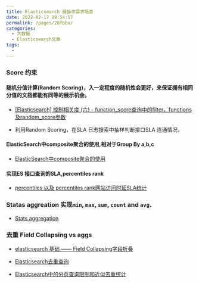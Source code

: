 ```yaml
---
title: Elasticsearch 骚操作需求场景
date: 2022-02-17 19:54:57
permalink: /pages/28fbba/
categories:
  - 大数据
  - Elasticsearch文章
tags:
  - 
---
```

### Score 约束

#### 随机分值计算(Random Scoring)，入一定程度的随机性会更好，来保证拥有相同分值的文档都能有同等的展示机会。

- [ [Elasticsearch] 控制相关度 (六) - function_score查询中的filter，functions及random_score参数](https://blog.csdn.net/dm_vincent/article/details/42201789)

- 利用Random Scoring，在SLA 日志搜索中抽样判断接口SLA 连通情况，

  

#### ElasticSearch中composite聚合的使用,相对于Group By a,b,c 

- [ElasticSearch中composite聚合的使用](https://blog.csdn.net/qq_18895659/article/details/86540548)

#### 实现ES 接口查询的SLA,percentiles rank

- [percentiles 以及 percentiles rank网站访问时延SLA统计](https://blog.csdn.net/wuzhiwei549/article/details/80476493)

### Statas aggreation 实现`min`, `max`, `sum`, `count` and `avg`.

- [Stats aggregation](https://github.com/elastic/elasticsearch/edit/7.15/docs/reference/aggregations/metrics/stats-aggregation.asciidoc)

### 去重 Field Collapsing vs aggs

- [elasticsearch 基础 —— Field Collapsing字段折叠](https://blog.csdn.net/ctwy291314/article/details/82759215)
- [Elasticsearch去重查询](https://blog.csdn.net/wslyk606/article/details/84315862)

- [Elasticsearch中的分页查询限制和近似去重统计 ](https://www.cnblogs.com/ricklz/p/13406918.html)
